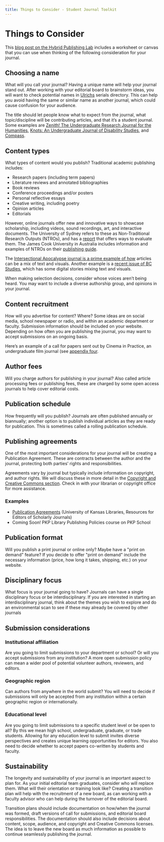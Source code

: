 ```yaml
---
title: Things to Consider - Student Journal Toolkit
---
```


# Things to Consider

This [blog post on the Hybrid Publishing Lab](./appendix-3) includes a worksheet or canvas that you can use when thinking of the following consideration for your journal.

## Choosing a name

What will you call your journal? Having a unique name will help your journal stand out. After working with your editorial board to brainstorm ideas, you will want to check potential names in [Ulrichs](http://ulrichsweb.serialssolutions.com/) serials directory. This can help you avoid having the same or similar name as another journal, which could cause confusion for your audience.

The title should let people know what to expect from the journal, what topic/discipline will be contributing articles, and that it’s a student journal. Some examples are [Zenith! The Undergraduate Research Journal for the Humanities](https://journals.ku.edu/zenith), [Knots: An Undergraduate Journal of Disability Studies](https://jps.library.utoronto.ca/index.php/knots), and [Compass](https://journals.library.ualberta.ca/compass/index.php/compass).

## Content types

What types of content would you publish? Traditional academic publishing includes:

-   Research papers (including term papers)
-   Literature reviews and annotated bibliographies
-   Book reviews
-   Conference proceedings and/or posters
-   Personal reflective essays
-   Creative writing, including poetry
-   Opinion articles
-   Editorials

However, online journals offer new and innovative ways to showcase scholarship, including videos, sound recordings, art, and interactive documents. The University of Sydney refers to these as Non-Traditional Research Outputs (NTROs), and has a [report](https://sydney.edu.au/research_support/performance/documents/ntro-guidelines-sydney.pdf) that offers ways to evaluate them. The James Cook University in Australia includes information and examples of NTROs on their [publishing guide](https://libguides.jcu.edu.au/publishing/ntros).

The [Intersectional Apocalypse journal is a prime example of how](https://journals.lib.sfu.ca/index.php/ifj) articles can be a mix of text and visuals. Another example is a [recent issue of BC Studies](https://bcstudies.com/issues/digital-stories/), which has some digital stories mixing text and visuals.

When making selection decisions, consider whose voices aren’t being heard. You may want to include a diverse authorship group, and opinions in your journal.

## Content recruitment

How will you advertise for content? Where? Some ideas are on social media, school newspaper or radio, and within an academic department or faculty. Submission information should be included on your website. Depending on how often you are publishing the journal, you may want to accept submissions on an ongoing basis.

Here’s an example of a call for papers sent out by Cinema in Practice, an undergraduate film journal (see [appendix four](./appendix-4).

## Author fees

Will you charge authors for publishing in your journal? Also called article processing fees or publishing fees, these are charged by some open access journals to help cover editorial costs.

## Publication schedule

How frequently will you publish? Journals are often published annually or biannually; another option is to publish individual articles as they are ready for publication. This is sometimes called a rolling publication schedule.

## Publishing agreements

One of the most important considerations for your journal will be creating a Publication Agreement. These are contracts between the author and the journal, protecting both parties’ rights and responsibilities.

Agreements vary by journal but typically include information on copyright, and author rights. We will discuss these in more detail in the [Copyright and Creative Commons section](./copyright). Check in with your librarian or copyright office for more assistance.

### Examples

-   [Publication Agreements](https://guides.lib.ku.edu/journal_editors/publication_agreements) (University of Kansas Libraries, Resources for Editors of Scholarly Journals)
-   Coming Soon! PKP Library Publishing Policies course on PKP School

## Publication format

Will you publish a print journal or online only? Maybe have a "print on demand" feature? If you decide to offer "print on demand" include the necessary information (price, how long it takes, shipping, etc.) on your website.

## Disciplinary focus

What focus is your journal going to have? Journals can have a single disciplinary focus or be interdisciplinary. If you are interested in starting an interdisciplinary journal, think about the themes you wish to explore and do an environmental scan to see if these may already be covered by other journals

## Submission considerations

### Institutional affiliation

Are you going to limit submissions to your department or school? Or will you accept submissions from any institution? A more open submission policy can mean a wider pool of potential volunteer authors, reviewers, and editors.

### Geographic region

Can authors from anywhere in the world submit? You will need to decide if submissions will only be accepted from any institution within a certain geographic region or internationally.

### Educational level

Are you going to limit submissions to a specific student level or be open to all? By this we mean high school, undergraduate, graduate, or trade students. Allowing for any education level to submit invites diverse perspectives and creates unique learning opportunities for editors. You also need to decide whether to accept papers co-written by students and faculty.

## Sustainability

The longevity and sustainability of your journal is an important aspect to plan for. As your initial editorial team graduates, consider who will replace them. What will their orientation or training look like? Creating a transition plan will help with the recruitment of a new board, as can working with a faculty advisor who can help during the turnover of the editorial board.

Transition plans should include documentation on how/when the journal was formed, draft versions of call for submissions, and editorial board responsibilities. The documentation should also include decisions about content, scope, audience, and copyright and Creative Commons licenses. The idea is to leave the new board as much information as possible to continue seamlessly publishing the journal.
